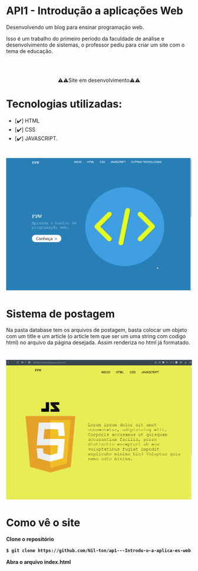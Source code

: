 # API1 - Introdução a aplicações Web
<p>Desenvolvendo um blog para ensinar programação web.<p>
<p>Isso é um trabalho do primeiro período da faculdade de análise e desenvolvimento de sistemas, o professor pediu para criar um site com o tema de educação.<p>
<br>
<br>
<p style="text-align:center;">⚠️⚠️Site em desenvolvimento⚠️⚠️<p>
    
# Tecnologias utilizadas:
- [✔️] HTML
- [✔️] CSS
- [✔️] JAVASCRIPT.


<h1>
    <img src="./img/gif_README.gif" alt="README">
</h1>
    
# Sistema de postagem

<p>Na pasta database tem os arquivos de postagem, basta colocar um objeto com um title e um article (o article tem que ser um uma string com codigo html) no arquivo da página desejada. Assim renderiza no html já formatado.<p>
    
<h1>
    <img src="./img/como-add-article.gif" alt="README">
</h1>

# Como vê o site
<strong>Clone o repositório <strong>
```bash
$ git clone https://github.com/Nil-ton/ap1---Introdu-o-a-aplica-es-web.git
```
<strong>Abra o arquivo index.html<strong>
